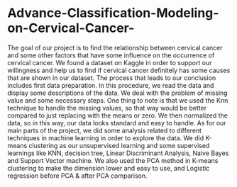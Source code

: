 # Advance-Classification-Modeling-on-Cervical-Cancer-
The goal of our project is to find the relationship between cervical cancer and some other factors that have some influence on the occurrence of cervical cancer. We found a dataset on Kaggle in order to support our willingness and help us to find if cervical cancer definitely has some causes that are shown in our dataset.  The process that leads to our conclusion includes first data preparation. In this procedure, we read the data and display some descriptions of the data. We deal with the problem of missing value and some necessary steps. One thing to note is that we used the Knn technique to handle the missing values, so that way would be better compared to just replacing with the means or zero. We then normalized the data, so in this way, our data looks standard and easy to handle.   As for our main parts of the project, we did some analysis related to different techniques in machine learning in order to explore the data. We did K-means clustering as our unsupervised learning and some supervised learnings like KNN, decision tree, Linear Discriminant Analysis, Naive Bayes and Support Vector machine. We also used the PCA method in K-means clustering to make the dimension lower and easy to use, and Logistic regression before PCA &amp; after PCA comparison. 
